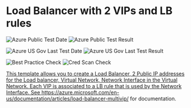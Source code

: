 # Load Balancer with 2 VIPs and LB rules

![Azure Public Test Date](https://azurequickstartsservice.blob.core.windows.net/badges/101-loadbalancer-with-multivip/PublicLastTestDate.svg)
![Azure Public Test Result](https://azurequickstartsservice.blob.core.windows.net/badges/101-loadbalancer-with-multivip/PublicDeployment.svg)

![Azure US Gov Last Test Date](https://azurequickstartsservice.blob.core.windows.net/badges/101-loadbalancer-with-multivip/FairfaxLastTestDate.svg)
![Azure US Gov Last Test Result](https://azurequickstartsservice.blob.core.windows.net/badges/101-loadbalancer-with-multivip/FairfaxDeployment.svg)

![Best Practice Check](https://azurequickstartsservice.blob.core.windows.net/badges/101-loadbalancer-with-multivip/BestPracticeResult.svg)
![Cred Scan Check](https://azurequickstartsservice.blob.core.windows.net/badges/101-loadbalancer-with-multivip/CredScanResult.svg)

<a href="https://portal.azure.com/#create/Microsoft.Template/uri/https%3A%2F%2Fraw.githubusercontent.com%2FAzure%2Fazure-quickstart-templates%2Fmaster%2F101-loadbalancer-with-nat-rule%2Fazuredeploy.json" target="_blank">
    

<a href="http://armviz.io/#/?load=https%3A%2F%2Fraw.githubusercontent.com%2FAzure%2Fazure-quickstart-templates%2Fmaster%2F101-loadbalancer-with-nat-rule%2Fazuredeploy.json" target="_blank">

This template allows you to create a Load Balancer, 2 Public IP addresses for the Load balancer, Virtual Network, Network Interface in the Virtual Network. Each VIP is associated to a LB rule that is used by the Network Interface. See https://azure.microsoft.com/en-us/documentation/articles/load-balancer-multivip/ for documentation.


